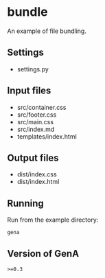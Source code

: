 bundle
======

An example of file bundling.

Settings
--------

* settings.py

Input files
-----------

* src/container.css
* src/footer.css
* src/main.css
* src/index.md
* templates/index.html

Output files
------------

* dist/index.css
* dist/index.html

Running
-------

Run from the example directory:

    gena

Version of GenA
---------------

    >=0.3

